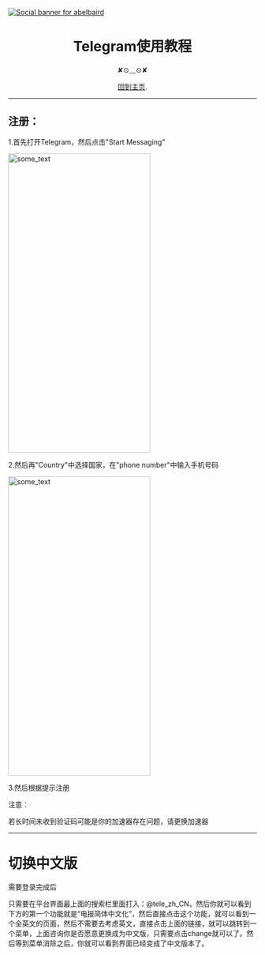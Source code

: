 [![Social banner for
abelbaird](https://github.com/abelbaird/medium/blob/main/header-banner--optimized.svg)](https://github.com/abelbaird/abelbaird)
<h1 align='center'>Telegram使用教程</h1>
<p align='center'>
✘⊙﹏⊙✘
</p>
<p align='center'><a href="https://github.com/abelbaird/abelbaird">回到主页</a>.</p>
<hr>
</hr>
<H2>注册：</H2>
<p>1.首先打开Telegram，然后点击"Start Messaging"</p>
<img src="https://github.com/abelbaird/medium/blob/main/2.jpg" alt="some_text" width="288" height="606">
<p>2.然后再"Country"中选择国家，在"phone number"中输入手机号码</p>
<img src="https://github.com/abelbaird/medium/blob/main/1.jpg" alt="some_text" width="288" height="606">
<p>3.然后根据提示注册</p>
<p>注意：</p>
<p>若长时间未收到验证码可能是你的加速器存在问题，请更换加速器</p>
<hr></hr>
<h1>切换中文版</h1>
<p>需要登录完成后</p>
<p>只需要在平台界面最上面的搜索栏里面打入：@tele_zh_CN，然后你就可以看到下方的第一个功能就是“电报简体中文化”，然后直接点击这个功能，就可以看到一个全英文的页面，然后不需要去考虑英文，直接点击上面的链接，就可以跳转到一个菜单，上面咨询你是否愿意更换成为中文版，只需要点击change就可以了。然后等到菜单消除之后，你就可以看到界面已经变成了中文版本了。</p>



